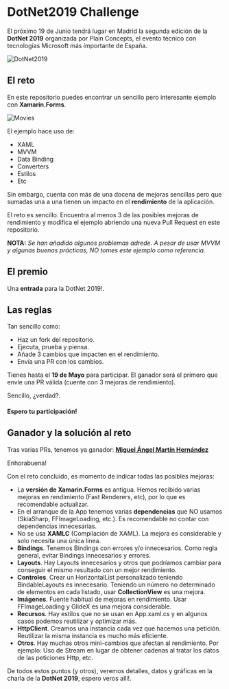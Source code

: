 # DotNet2019 Challenge

El próximo 19 de Junio tendrá lugar en Madrid la segunda edición de la **DotNet 2019** organizada por Plain Concepts, el evento técnico con tecnologías Microsoft más importante de España.

![DotNet2019](images/dotnet2019.png)

## El reto

En este repositorio puedes encontrar un sencillo pero interesante ejemplo con **Xamarin.Forms**.

![Movies](images/movies.png)

El ejemplo hace uso de:
* XAML
* MVVM
* Data Binding
* Converters
* Estilos
* Etc

Sin embargo, cuenta con más de una docena de mejoras sencillas pero que sumadas una a una tienen un impacto en el **rendimiento** de la aplicación.

El reto es sencillo. Encuentra al menos 3 de las posibles mejoras de rendimiento y modifica el ejemplo abriendo una nueva Pull Request en este repositorio.

**NOTA:** _Se han añadido algunos problemas adrede. A pesar de usar MVVM y algunas buenas prácticas, NO tomes este ejemplo como referencia._

## El premio

Una **entrada** para la DotNet 2019!.

## Las reglas

Tan sencillo como:
* Haz un fork del repositorio.
* Ejecuta, prueba y piensa.
* Añade 3 cambios que impacten en el rendimiento.
* Envía una PR con los cambios.

Tienes hasta el **19 de Mayo** para participar. El ganador será el primero que envíe una PR válida (cuente con 3 mejoras de rendimiento).

Sencillo, ¿verdad?.

#### Espero tu participación!

## Ganador y la solución al reto

Tras varias PRs, tenemos ya ganador: **[Miguel Ángel Martín Hernández](https://github.com/MookieFumi)**

Enhorabuena!

Con el reto concluido, es momento de indicar todas las posibles mejoras:
* La **versión de Xamarin.Forms** es antigua. Hemos recibido varias mejoras en rendimiento (Fast Renderers, etc), por lo que es recomendable actualizar.
* En el arranque de la App tenemos varias **dependencias** que NO usamos (SkiaSharp, FFImageLoading, etc.). Es recomendable no contar con dependencias innecesarias.
* No se usa **XAMLC** (Compilación de XAML). La mejora es considerable y solo necesita una única línea.
* **Bindings**. Tenemos Bindings con errores y/o innecesarios. Como regla general, evitar Bindings innecesarios y errores.
* **Layouts**. Hay Layouts innecesarios y otros que podríamos cambiar para conseguir el mismo resultado con un mejor rendimiento.
* **Controles**. Crear un HorizontalList personalizado teniendo BindableLayouts es innecesario. Teniendo un número no determinado de elementos en cada listado, usar **CollectionView** es una mejora.
* **Imágenes**. Fuente habitual de mejoras en rendimiento. Usar FFImageLoading y GlideX es una mejora considerable.
* **Recursos**. Hay estilos que no se usan en App.xaml.cs y en algunos casos podemos reutilizar y optimizar más. 
* **HttpClient**. Creamos una instancia cada vez que hacemos una petición. Reutilizar la misma instancia es mucho más eficiente.
* **Otros**. Hay muchas otros mini-cambios que afectan al rendimiento. Por ejemplo: Uso de Stream en lugar de obtener cadenas al tratar los datos de las peticiones Http, etc.

De todos estos puntos (y otros), veremos detalles, datos y gráficas en la charla de la **DotNet 2019**, espero veros allí!.